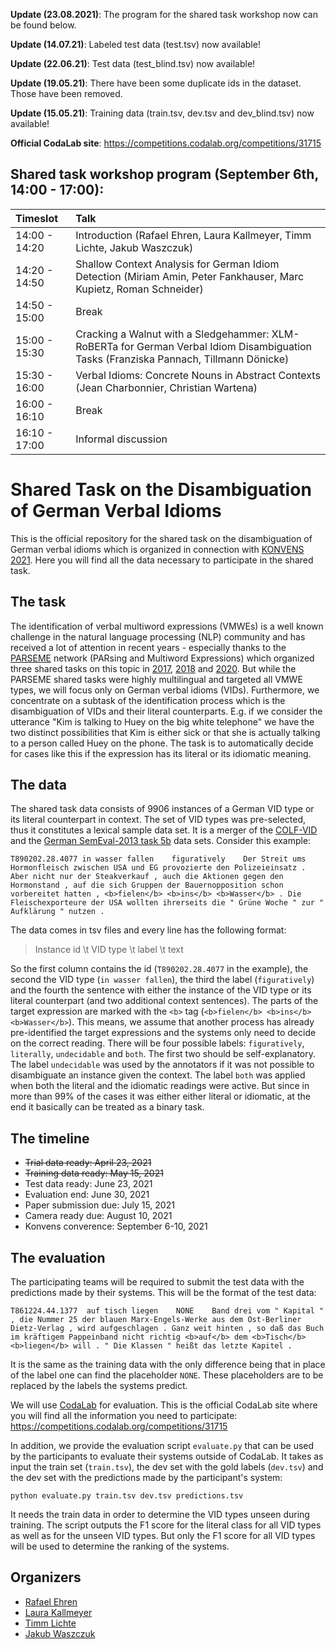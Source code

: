 **Update (23.08.2021)**: The program for the shared task workshop now can be found below.

**Update (14.07.21)**: Labeled test data (test.tsv) now available!

**Update (22.06.21)**: Test data (test_blind.tsv) now available!

**Update (19.05.21)**: There have been some duplicate ids in the dataset. Those have been removed.

**Update (15.05.21)**: Training data (train.tsv, dev.tsv and dev_blind.tsv) now available!

**Official CodaLab site**: https://competitions.codalab.org/competitions/31715

## Shared task workshop program (September 6th, 14:00 - 17:00):

|Timeslot|Talk|
|:--------|:----|
|14:00 - 14:20| Introduction (Rafael Ehren, Laura Kallmeyer, Timm Lichte, Jakub Waszczuk)|
|14:20 - 14:50| Shallow Context Analysis for German Idiom Detection (Miriam Amin, Peter Fankhauser, Marc Kupietz, Roman Schneider)
|14:50 - 15:00| Break
|15:00 - 15:30| Cracking a Walnut with a Sledgehammer: XLM-RoBERTa for German Verbal Idiom Disambiguation Tasks (Franziska Pannach, Tillmann Dönicke)
|15:30 - 16:00| Verbal Idioms: Concrete Nouns in Abstract Contexts (Jean Charbonnier, Christian Wartena)
|16:00 - 16:10| Break
|16:10 - 17:00| Informal discussion

# Shared Task on the Disambiguation of German Verbal Idioms

This is the official repository for the shared task on the disambiguation of German verbal idioms which is organized in connection with [KONVENS 2021](https://konvens2021.phil.hhu.de/). Here you will find all the data necessary to participate in the shared task.

## The task

The identification of verbal multiword expressions (VMWEs) is a well known challenge in the natural language processing (NLP) community and has received a lot of attention in recent years - especially thanks to the [PARSEME](https://typo.uni-konstanz.de/parseme/index.php/organization) network (PARsing and Multiword Expressions) which organized three shared tasks on this topic in [2017](https://www.diva-portal.org/smash/get/diva2:1167953/FULLTEXT01.pdf), [2018](https://hal.archives-ouvertes.fr/hal-01865575/file/2018-Ramisch-et-al.pdf) and [2020](https://www.aclweb.org/anthology/2020.mwe-1.14.pdf). But while the PARSEME shared tasks were highly multilingual and targeted all VMWE types, we will focus only on German verbal idioms (VIDs). Furthermore, we concentrate on a subtask of the identification process which is the disambiguation of VIDs and their literal counterparts. E.g. if we consider the utterance "Kim is talking to Huey on the big white telephone" we have the two distinct possibilities that Kim is either sick or that she is actually talking to a person called Huey on the phone. The task is to automatically decide for cases like this if the expression has its literal or its idiomatic meaning.

## The data

The shared task data consists of 9906 instances of a German VID type or its literal counterpart in context. The set of VID types was pre-selected, thus it constitutes a lexical sample data set. It is a merger of the [COLF-VID](https://www.aclweb.org/anthology/2020.figlang-1.29.pdf) and the [German SemEval-2013 task 5b](https://www.aclweb.org/anthology/S13-2007.pdf) data sets. Consider this example:

```
T890202.28.4077	in wasser fallen	figuratively	Der Streit ums Hormonfleisch zwischen USA und EG provozierte den Polizeieinsatz . Aber nicht nur der Steakverkauf , auch die Aktionen gegen den Hormonstand , auf die sich Gruppen der Bauernopposition schon vorbereitet hatten , <b>fielen</b> <b>ins</b> <b>Wasser</b> . Die Fleischexporteure der USA wollten ihrerseits die " Grüne Woche " zur " Aufklärung " nutzen .
```

The data comes in tsv files and every line has the following format:

> Instance id \t VID type \t label \t text

So the first column contains the id (```T890202.28.4077``` in the example), the second the VID type (```in wasser fallen```), the third the label (```figuratively```) and the fourth the sentence with either the instance of the VID type or its literal counterpart (and two additional context sentences). The parts of the target expression are marked with the ```<b>``` tag (```<b>fielen</b> <b>ins</b> <b>Wasser</b>```). This means, we assume that another process has already pre-identified the target expressions and the systems only need to decide on the correct reading. There will be four possible labels: ```figuratively```, ```literally```, ```undecidable``` and ```both```. The first two should be self-explanatory. The label ```undecidable``` was used by the annotators if it was not possible to disambiguate an instance given the context. The label ```both``` was applied when both the literal and the idiomatic readings were active. But since in more than 99% of the cases it was either either literal or idiomatic, at the end it basically can be treated as a binary task.

## The timeline

- ~~Trial data ready: April 23, 2021~~
- ~~Training data ready: May 15, 2021~~
- Test data ready: June 23, 2021
- Evaluation end: June 30, 2021
- Paper submission due: July 15, 2021
- Camera ready due: August 10, 2021
- Konvens converence: September 6-10, 2021

## The evaluation

The participating teams will be required to submit the test data with the predictions made by their systems. This will be the format of the test data:

```T861224.44.1377	auf tisch liegen	NONE	Band drei vom " Kapital " , die Nummer 25 der blauen Marx-Engels-Werke aus dem Ost-Berliner Dietz-Verlag , wird aufgeschlagen . Ganz weit hinten , so daß das Buch im kräftigem Pappeinband nicht richtig <b>auf</b> dem <b>Tisch</b> <b>liegen</b> will . " Die Klassen " heißt das letzte Kapitel .```

It is the same as the training data with the only difference being that in place of the label one can find the placeholder ```NONE```. These placeholders are to be replaced by the labels the systems predict.

We will use [CodaLab](https://codalab.org/) for evaluation. This is the official CodaLab site where you will find all the information you need to participate: https://competitions.codalab.org/competitions/31715

In addition, we provide the evaluation script ```evaluate.py``` that can be used by the participants to evaluate their systems outside of CodaLab. It takes as input the train set (```train.tsv```), the dev set with the gold labels (```dev.tsv```) and the dev set with the predictions made by the participant's system:

```
python evaluate.py train.tsv dev.tsv predictions.tsv
```

It needs the train data in order to determine the VID types unseen during training. The script outputs the F1 score for the literal class for all VID types as well as for the unseen VID types. But only the F1 score for all VID types will be used to determine the ranking of the systems.

## Organizers

- [Rafael Ehren](https://www.isi.hhu.de/bereiche-des-institutes/abteilung-fuer-computerlinguistik/unser-team/computerlinguistik?tt_address%5Bfunktion%5D=19133&tt_address%5Bperson%5D=16061&cHash=f19f3068205fd390e30e2dc392ac23bd)
- [Laura Kallmeyer](https://user.phil.hhu.de/kallmeyer/)
- [Timm Lichte](http://timm-lichte.de/)
- [Jakub Waszczuk](https://user.phil.hhu.de/~waszczuk/)
